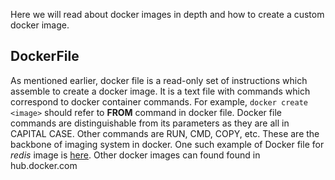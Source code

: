 Here we will read about docker images in depth and how to create a custom docker
image.

## DockerFile
As mentioned earlier, docker file is a read-only  set of instructions which assemble
to create a docker image. It is a text file with commands which correspond to docker
container commands. For example, ```docker create <image>``` should refer to
**FROM** command in docker file. Docker file commands are distinguishable from its parameters
as they are all in CAPITAL CASE. Other commands are RUN, CMD, COPY, etc.
These are the backbone of imaging system in docker.
One such example of Docker file for *redis* image is
[here](https://github.com/docker-library/redis/blob/dcc0a2a343ce499b78ca617987e8621e7d31515b/5.0/alpine/Dockerfile).
Other docker images can found found in hub.docker.com
